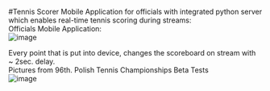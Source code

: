 #Tennis Scorer Mobile Application for officials with integrated python server which enables real-time tennis scoring during streams:<br>
Officials Mobile Application:<br>
![image](https://github.com/piotrszymanskiCV/scorer/assets/148684506/d9f090c9-a6f3-4338-b323-39ab3e208a59)<br>

Every point that is put into device, changes the scoreboard on stream with ~ 2sec. delay. <br>
Pictures from 96th. Polish Tennis Championships Beta Tests<br>
![image](https://github.com/piotrszymanskiCV/scorer/assets/148684506/dd23ef33-fbef-4e5d-8dc2-dc064ff94884)


